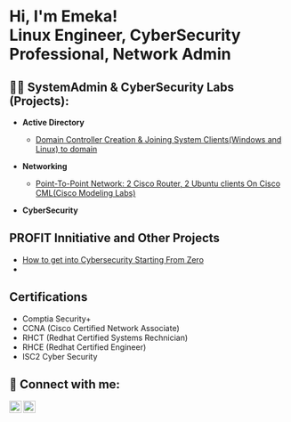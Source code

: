 <h1>Hi, I'm Emeka! <br/><a>Linux Engineer</a>, <a>CyberSecurity Professional</a>,  <a>Network Admin</a></h1>

<h2>👨‍💻 SystemAdmin & CyberSecurity Labs (Projects):</h2>

- <b>Active Directory</b>
  - [Domain Controller Creation & Joining System Clients(Windows and Linux) to domain](https://www.youtube.com/watch?v=TItXqj5I-ps)
  
- <b>Networking</b>
  - [Point-To-Point Network: 2 Cisco Router, 2 Ubuntu clients On Cisco CML(Cisco Modeling Labs)](https://www.youtube.com/watch?v=3pXKbo6rxGs)
  
- <b>CyberSecurity</b>
 

<h2>PROFIT Innitiative and Other Projects</h2>

- [How to get into Cybersecurity Starting From Zero](https://www.youtube.com/watch?v=a83ASGn_V_s)
- 
  

<h2>Certifications</h2>

  - Comptia Security+
  - CCNA (Cisco Certified Network Associate)
  - RHCT (Redhat Certified Systems Rechnician)
  - RHCE (Redhat Certified Engineer)
  - ISC2 Cyber Security







<h2> 🤳 Connect with me:</h2>

[<img align="left" alt="JoshMadakor | YouTube" width="22px" src="https://cdn.jsdelivr.net/npm/simple-icons@v3/icons/youtube.svg" />][youtube]
[<img align="left" alt="JoshMadakor | LinkedIn" width="22px" src="https://cdn.jsdelivr.net/npm/simple-icons@v3/icons/linkedin.svg" />][linkedin]


[youtube]: https://www.youtube.com/@LouisAkosa
[linkedin]: https://www.linkedin.com/in/emeka-enwonwu-profile


<!--
**joshmadakor1/joshmadakor1** is a ✨ _special_ ✨ repository because its `README.md` (this file) appears on your GitHub profile.

Here are some ideas to get you started:

- 🔭 I’m currently working on ...
- 🌱 I’m currently learning ...
- 👯 I’m looking to collaborate on ...
- 🤔 I’m looking for help with ...
- 💬 Ask me about ...
- 📫 How to reach me: ...
- 😄 Pronouns: ...
- ⚡ Fun fact: ...
-->


